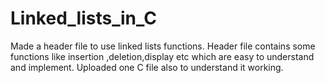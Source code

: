 # Linked_lists_in_C
Made a header file to use linked lists functions.
Header file contains some functions like insertion ,deletion,display etc which are easy to understand and implement.
Uploaded one C file also to understand it working.
